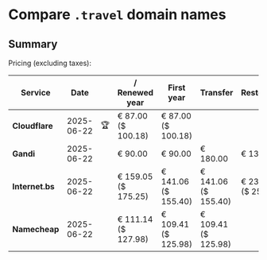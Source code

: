 # Compare `.travel` domain names

## Summary

Pricing (excluding taxes):

| Service | Date |  | / Renewed year | First year | Transfer | Restoration |
|--|--|--|--|--|--|--|
| **Cloudflare** | 2025-06-22 | 🏆 | € 87.00<br>($ 100.18) | € 87.00<br>($ 100.18) |  |  |
| **Gandi** | 2025-06-22 |  | € 90.00 | € 90.00 | € 180.00 | € 139.45 |
| **Internet.bs** | 2025-06-22 |  | € 159.05<br>($ 175.25) | € 141.06<br>($ 155.40) | € 141.06<br>($ 155.40) | € 230.05<br>($ 253.45) |
| **Namecheap** | 2025-06-22 |  | € 111.14<br>($ 127.98) | € 109.41<br>($ 125.98) | € 109.41<br>($ 125.98) |  |

